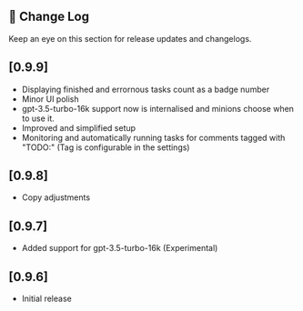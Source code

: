 ## 📝 Change Log

Keep an eye on this section for release updates and changelogs.

## [0.9.9]
- Displaying finished and errornous tasks count as a badge number
- Minor UI polish
- gpt-3.5-turbo-16k support now is internalised and minions choose when to use it.
- Improved and simplified setup
- Monitoring and automatically running tasks for comments tagged with "TODO:" (Tag is configurable in the settings)

## [0.9.8]
- Copy adjustments

## [0.9.7]
- Added support for gpt-3.5-turbo-16k (Experimental)

## [0.9.6]
- Initial release
